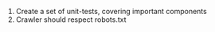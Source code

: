   1. Create a set of unit-tests, covering important components
  1. Crawler should respect robots.txt